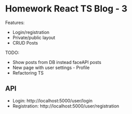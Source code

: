 # Homework React TS Blog - 3

Features:

-   Login/registration
-   Private/public layout
-   CRUD Posts

TODO:

-   Show posts from DB instead faceAPI posts
-   New page with user settings - Profile
-   Refactoring TS

## API

-   Login: http://localhost:5000/user/login
-   Registration: http://localhost:5000/user/registration
